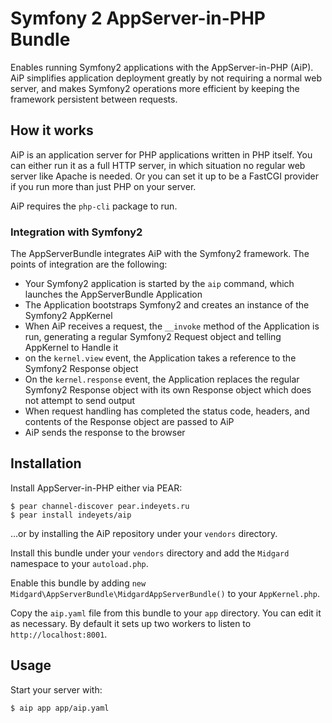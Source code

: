 # Symfony 2 AppServer-in-PHP Bundle

Enables running Symfony2 applications with the AppServer-in-PHP (AiP). AiP simplifies application deployment greatly by not requiring a normal web server, and makes Symfony2 operations more efficient by keeping the framework persistent between requests.

## How it works

AiP is an application server for PHP applications written in PHP itself. You can either run it as a full HTTP server, in which situation no regular web server like Apache is needed. Or you can set it up to be a FastCGI provider if you run more than just PHP on your server.

AiP requires the `php-cli` package to run.

### Integration with Symfony2

The AppServerBundle integrates AiP with the Symfony2 framework. The points of integration are the following:

* Your Symfony2 application is started by the `aip` command, which launches the AppServerBundle Application
* The Application bootstraps Symfony2 and creates an instance of the Symfony2 AppKernel
* When AiP receives a request, the `__invoke` method of the Application is run, generating a regular Symfony2 Request object and telling AppKernel to Handle it
* on the `kernel.view` event, the Application takes a reference to the Symfony2 Response object
* On the `kernel.response` event, the Application replaces the regular Symfony2 Response object with its own Response object which does not attempt to send output
* When request handling has completed the status code, headers, and contents of the Response object are passed to AiP
* AiP sends the response to the browser

## Installation

Install AppServer-in-PHP either via PEAR:

    $ pear channel-discover pear.indeyets.ru
    $ pear install indeyets/aip

...or by installing the AiP repository under your `vendors` directory.

Install this bundle under your `vendors` directory and add the `Midgard` namespace to your `autoload.php`.

Enable this bundle by adding `new Midgard\AppServerBundle\MidgardAppServerBundle()` to your `AppKernel.php`.

Copy the `aip.yaml` file from this bundle to your `app` directory. You can edit it as necessary. By default it sets up two workers to listen to `http://localhost:8001`.

## Usage

Start your server with:

    $ aip app app/aip.yaml

